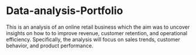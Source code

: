 # Data-analysis-Portfolio
This is an analysis of an online retail business which the aim was to uncover insights on how to to improve revenue, customer retention, and operational efficiency. Specifically, the analysis will focus on sales trends, customer behavior, and product performance.
